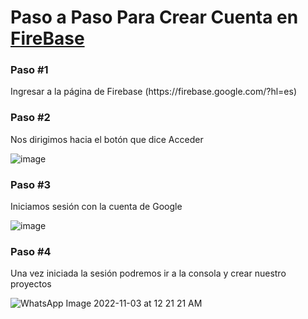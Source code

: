 # Paso a Paso Para Crear Cuenta en [FireBase](https://firebase.google.com/?hl=es)

<h3>Paso #1</h3>
    Ingresar a la página de Firebase (https://firebase.google.com/?hl=es)
 <h3>Paso #2</h3> 
    Nos dirigimos hacia el botón que dice Acceder
    
 ![image](https://user-images.githubusercontent.com/71684891/199649787-a12bbc9f-49af-4c49-9499-e0877de39869.png)
    
 <h3>Paso #3</h3> 
    Iniciamos sesión con la cuenta de Google
    
 ![image](https://user-images.githubusercontent.com/71684891/199651976-31511b86-728d-410c-a4cb-0c2afce281d3.png)   
    
 <h3>Paso #4</h3> 
    Una vez iniciada la sesión podremos ir a la consola y crear nuestro proyectos
    
    
![WhatsApp Image 2022-11-03 at 12 21 21 AM](https://user-images.githubusercontent.com/71684891/199652618-78bcb07b-c520-494d-bcef-0e89ec47328a.jpeg)

